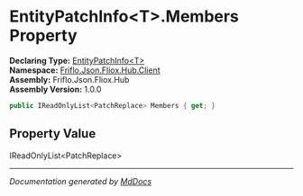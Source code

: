 ﻿<!--  
  <auto-generated>   
    The contents of this file were generated by a tool.  
    Changes to this file may be list if the file is regenerated  
  </auto-generated>   
-->

# EntityPatchInfo\<T\>.Members Property

**Declaring Type:** [EntityPatchInfo\<T\>](../index.md)  
**Namespace:** [Friflo.Json.Fliox.Hub.Client](../../index.md)  
**Assembly:** Friflo.Json.Fliox.Hub  
**Assembly Version:** 1.0.0

```csharp
public IReadOnlyList<PatchReplace> Members { get; }
```

## Property Value

IReadOnlyList\<PatchReplace\>

___

*Documentation generated by [MdDocs](https://github.com/ap0llo/mddocs)*
